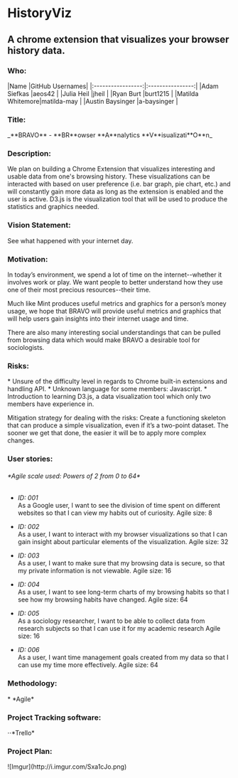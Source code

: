 # HistoryViz
<h2>A chrome extension that visualizes your browser history data.</h3>
<h3>Who:</h3>
|Name             |GitHub Usernames|
|:-----------------:|:----------------:|
|Adam Siefkas     |aeos42          |
|Julia Heil       |jheil           |
|Ryan Burt        |burt1215        |
|Matilda Whitemore|matilda-may     |
|Austin Baysinger |a-baysinger     |

<h3>Title:</h3>
_**BRAVO** - **BR**owser **A**nalytics **V**isualizati**O**n_

<h3>Description:</h3>
We plan on building a Chrome Extension that visualizes interesting and usable data from one's browsing history. These visualizations can be interacted with based on user preference (i.e. bar graph, pie chart, etc.) and will constantly gain more data as long as the extension is enabled and the user is active. D3.js is the visualization tool that will be used to produce the statistics and graphics needed.   

<h3>Vision Statement:</h3> 
See what happened with your internet day.

<h3>Motivation:</h3>
In today’s environment, we spend a lot of time on the internet--whether it involves work or play. We want people to better understand how they use one of their most precious resources--their time. 

Much like Mint produces useful metrics and graphics for a person’s money usage, we hope that BRAVO will provide useful metrics and graphics that will help users gain insights into their internet usage and time. 

There are also many interesting social understandings that can be pulled from browsing data which would make BRAVO a desirable tool for sociologists.


<h3>Risks:</h3>
* Unsure of the difficulty level in regards to Chrome built-in extensions and handling API.
* Unknown language for some members: Javascript.
* Introduction to learning D3.js, a data visualization tool which only two members have experience in.

Mitigation strategy for dealing with the risks: 
Create a functioning skeleton that can produce a simple visualization, even if it’s a two-point dataset. The sooner we get that done, the easier it will be to apply more complex changes.  

<h3>User stories:</h3>
<h6>*Agile scale used: Powers of 2 from 0 to 64*</h6>

* *ID: 001*<br>
As a Google user, I want to see the division of time spent on different websites so that I can view my habits out of curiosity. Agile size: 8
* *ID: 002*<br>
As a user, I want to interact with my browser visualizations so that I can gain insight about particular elements of the visualization.
Agile size: 32

* *ID: 003*<br>
As a user, I want to make sure that my browsing data is secure, so that my private information is not viewable.
Agile size: 16

* *ID: 004*<br>
As a user, I want to see long-term charts of my browsing habits so that I see how my browsing habits have changed.
Agile size: 64

* *ID: 005*<br>
As a sociology researcher, I want to be able to collect data from research subjects so that I can use it for my academic research
Agile size: 16

* *ID: 006*<br>
As a user, I want time management goals created from my data so that I can use my time more effectively.
Agile size: 64

<h3>Methodology:</h3>
* *Agile*

<h3>Project Tracking software:</h3>
⋅⋅*Trello*

<h3>Project Plan:</h3>
![Imgur](http://i.imgur.com/Sxa1cJo.png)
